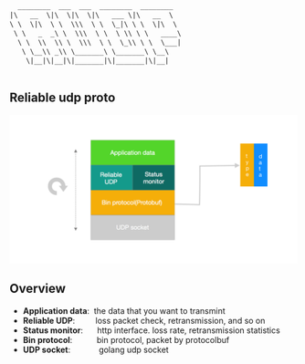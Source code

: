 ```
  ________  ___  ___  ________  ________
|\   __  \|\  \|\  \|\   ___ \|\   __  \
\ \  \|\  \ \  \\\  \ \  \_|\ \ \  \|\  \
 \ \   _  _\ \  \\\  \ \  \ \\ \ \   ____\
  \ \  \\  \\ \  \\\  \ \  \_\\ \ \  \___|
   \ \__\\ _\\ \_______\ \_______\ \__\
    \|__|\|__|\|_______|\|_______|\|__|
    
```
## Reliable udp proto
![Overview](https://github.com/woodywanghg/gitpicture/blob/master/overview_ss.png)

## Overview
* **Application data**: &nbsp;the data that you want to transmint
* **Reliable UDP**:     &emsp;&emsp;&nbsp;loss packet check, retransmission, and so on
* **Status monitor**:   &emsp;&ensp;http interface. loss rate, retransmission statistics
* **Bin protocol**:     &emsp;&emsp;&ensp;&nbsp;bin protocol, packet by protocolbuf
* **UDP socket**:       &emsp;&emsp;&ensp;&ensp;&nbsp;golang udp socket
